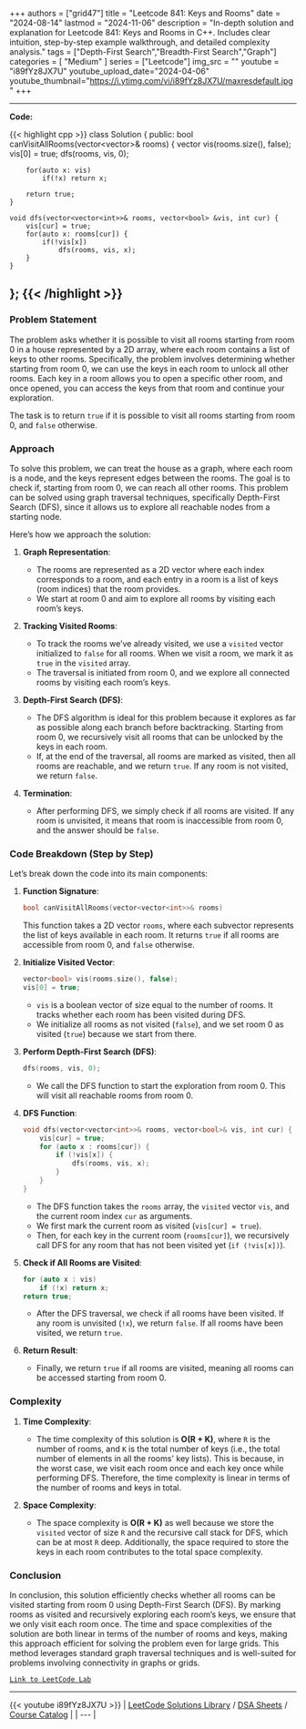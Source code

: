 
+++
authors = ["grid47"]
title = "Leetcode 841: Keys and Rooms"
date = "2024-08-14"
lastmod = "2024-11-06"
description = "In-depth solution and explanation for Leetcode 841: Keys and Rooms in C++. Includes clear intuition, step-by-step example walkthrough, and detailed complexity analysis."
tags = ["Depth-First Search","Breadth-First Search","Graph"]
categories = [
    "Medium"
]
series = ["Leetcode"]
img_src = ""
youtube = "i89fYz8JX7U"
youtube_upload_date="2024-04-06"
youtube_thumbnail="https://i.ytimg.com/vi/i89fYz8JX7U/maxresdefault.jpg"
+++



---
**Code:**

{{< highlight cpp >}}
class Solution {
public:
    bool canVisitAllRooms(vector<vector<int>>& rooms) {
        vector<bool> vis(rooms.size(), false);
        vis[0] = true;
        dfs(rooms, vis, 0);
        
        for(auto x: vis)
            if(!x) return x;
        
        return true;
    }
    
    void dfs(vector<vector<int>>& rooms, vector<bool> &vis, int cur) {
        vis[cur] = true;
        for(auto x: rooms[cur]) {
            if(!vis[x])
                dfs(rooms, vis, x);
        }
    }
};
{{< /highlight >}}
---

### Problem Statement

The problem asks whether it is possible to visit all rooms starting from room 0 in a house represented by a 2D array, where each room contains a list of keys to other rooms. Specifically, the problem involves determining whether starting from room 0, we can use the keys in each room to unlock all other rooms. Each key in a room allows you to open a specific other room, and once opened, you can access the keys from that room and continue your exploration.

The task is to return `true` if it is possible to visit all rooms starting from room 0, and `false` otherwise.

### Approach

To solve this problem, we can treat the house as a graph, where each room is a node, and the keys represent edges between the rooms. The goal is to check if, starting from room 0, we can reach all other rooms. This problem can be solved using graph traversal techniques, specifically Depth-First Search (DFS), since it allows us to explore all reachable nodes from a starting node.

Here’s how we approach the solution:

1. **Graph Representation**: 
   - The rooms are represented as a 2D vector where each index corresponds to a room, and each entry in a room is a list of keys (room indices) that the room provides.
   - We start at room 0 and aim to explore all rooms by visiting each room’s keys.

2. **Tracking Visited Rooms**:
   - To track the rooms we’ve already visited, we use a `visited` vector initialized to `false` for all rooms. When we visit a room, we mark it as `true` in the `visited` array.
   - The traversal is initiated from room 0, and we explore all connected rooms by visiting each room’s keys.

3. **Depth-First Search (DFS)**:
   - The DFS algorithm is ideal for this problem because it explores as far as possible along each branch before backtracking. Starting from room 0, we recursively visit all rooms that can be unlocked by the keys in each room.
   - If, at the end of the traversal, all rooms are marked as visited, then all rooms are reachable, and we return `true`. If any room is not visited, we return `false`.

4. **Termination**:
   - After performing DFS, we simply check if all rooms are visited. If any room is unvisited, it means that room is inaccessible from room 0, and the answer should be `false`.

### Code Breakdown (Step by Step)

Let’s break down the code into its main components:

1. **Function Signature**:
   ```cpp
   bool canVisitAllRooms(vector<vector<int>>& rooms)
   ```
   This function takes a 2D vector `rooms`, where each subvector represents the list of keys available in each room. It returns `true` if all rooms are accessible from room 0, and `false` otherwise.

2. **Initialize Visited Vector**:
   ```cpp
   vector<bool> vis(rooms.size(), false);
   vis[0] = true;
   ```
   - `vis` is a boolean vector of size equal to the number of rooms. It tracks whether each room has been visited during DFS.
   - We initialize all rooms as not visited (`false`), and we set room 0 as visited (`true`) because we start from there.

3. **Perform Depth-First Search (DFS)**:
   ```cpp
   dfs(rooms, vis, 0);
   ```
   - We call the DFS function to start the exploration from room 0. This will visit all reachable rooms from room 0.

4. **DFS Function**:
   ```cpp
   void dfs(vector<vector<int>>& rooms, vector<bool>& vis, int cur) {
       vis[cur] = true;
       for (auto x : rooms[cur]) {
           if (!vis[x]) {
               dfs(rooms, vis, x);
           }
       }
   }
   ```
   - The DFS function takes the `rooms` array, the `visited` vector `vis`, and the current room index `cur` as arguments.
   - We first mark the current room as visited (`vis[cur] = true`).
   - Then, for each key in the current room (`rooms[cur]`), we recursively call DFS for any room that has not been visited yet (`if (!vis[x])`).

5. **Check if All Rooms are Visited**:
   ```cpp
   for (auto x : vis)
       if (!x) return x;
   return true;
   ```
   - After the DFS traversal, we check if all rooms have been visited. If any room is unvisited (`!x`), we return `false`. If all rooms have been visited, we return `true`.

6. **Return Result**:
   - Finally, we return `true` if all rooms are visited, meaning all rooms can be accessed starting from room 0.

### Complexity

1. **Time Complexity**:
   - The time complexity of this solution is **O(R + K)**, where `R` is the number of rooms, and `K` is the total number of keys (i.e., the total number of elements in all the rooms' key lists). This is because, in the worst case, we visit each room once and each key once while performing DFS. Therefore, the time complexity is linear in terms of the number of rooms and keys in total.

2. **Space Complexity**:
   - The space complexity is **O(R + K)** as well because we store the `visited` vector of size `R` and the recursive call stack for DFS, which can be at most `R` deep. Additionally, the space required to store the keys in each room contributes to the total space complexity.

### Conclusion

In conclusion, this solution efficiently checks whether all rooms can be visited starting from room 0 using Depth-First Search (DFS). By marking rooms as visited and recursively exploring each room’s keys, we ensure that we only visit each room once. The time and space complexities of the solution are both linear in terms of the number of rooms and keys, making this approach efficient for solving the problem even for large grids. This method leverages standard graph traversal techniques and is well-suited for problems involving connectivity in graphs or grids.

[`Link to LeetCode Lab`](https://leetcode.com/problems/keys-and-rooms/description/)

---
{{< youtube i89fYz8JX7U >}}
| [LeetCode Solutions Library](https://grid47.xyz/leetcode/) / [DSA Sheets](https://grid47.xyz/sheets/) / [Course Catalog](https://grid47.xyz/courses/) |
| --- |
